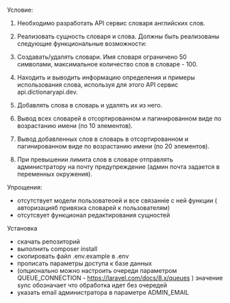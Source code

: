
Условие:

1.  Необходимо разработать API сервис словаря английских слов.

2.  Реализовать сущность словаря и слова. Должны быть реализованы следующие функциональные возможности:

3.  Создавать/удалять словари. Имя словаря ограничено 50 символами, максимальное количество слов в словаре - 100.

4.  Находить и выводить информацию определения и примеры использования слова, используя для этого API сервис api.dictionaryapi.dev.

5.  Добавлять слова в словарь и удалять их из него.

6. Вывод всех словарей в отсортированном и пагинированном виде по возрастанию имени (по 10 элементов).

7. Вывод добавленных слов в словарь в отсортированном и пагинированном виде по возрастанию имени (по 20 элементов).

8. При превышении лимита слов в словаре отправлять администратору на почту предупреждение (админ почта задается в
   переменных окружения).

Упрощения:

- отсутствует модели пользоватеоей и все связанніе с ней функции ( авторизацияб привязка словарей к пользователям)
- отсутсвует функционал редактирования сущностей

Установка

- скачать репозиторий
- выполнить composer install
- скопировать файл .env.example в .env
- прописать параметры доступа к базе данных
- (опционально можно настроить очереди параметром QUEUE_CONNECTION - https://laravel.com/docs/8.x/queues )   значение
  sync обозначает что обработка идет без очередей
- указать email администратора в параметре ADMIN_EMAIL
